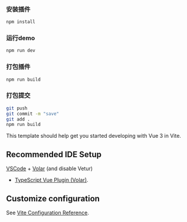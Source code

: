 
### 安装插件

```sh
npm install
```

### 运行demo

```sh
npm run dev
```

### 打包插件

```sh
npm run build
```

### 打包提交
```sh
git push 
git commit -m "save"
git add . 
npm run build 

```





This template should help get you started developing with Vue 3 in Vite.

## Recommended IDE Setup

[VSCode](https://code.visualstudio.com/) + [Volar](https://marketplace.visualstudio.com/items?itemName=Vue.volar) (and
disable Vetur)
+ [TypeScript Vue Plugin (Volar)](https://marketplace.visualstudio.com/items?itemName=Vue.vscode-typescript-vue-plugin).

## Customize configuration

See [Vite Configuration Reference](https://vitejs.dev/config/).

